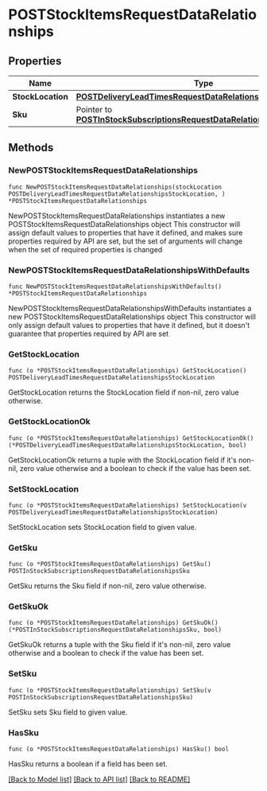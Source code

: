 # POSTStockItemsRequestDataRelationships

## Properties

Name | Type | Description | Notes
------------ | ------------- | ------------- | -------------
**StockLocation** | [**POSTDeliveryLeadTimesRequestDataRelationshipsStockLocation**](POSTDeliveryLeadTimesRequestDataRelationshipsStockLocation.md) |  | 
**Sku** | Pointer to [**POSTInStockSubscriptionsRequestDataRelationshipsSku**](POSTInStockSubscriptionsRequestDataRelationshipsSku.md) |  | [optional] 

## Methods

### NewPOSTStockItemsRequestDataRelationships

`func NewPOSTStockItemsRequestDataRelationships(stockLocation POSTDeliveryLeadTimesRequestDataRelationshipsStockLocation, ) *POSTStockItemsRequestDataRelationships`

NewPOSTStockItemsRequestDataRelationships instantiates a new POSTStockItemsRequestDataRelationships object
This constructor will assign default values to properties that have it defined,
and makes sure properties required by API are set, but the set of arguments
will change when the set of required properties is changed

### NewPOSTStockItemsRequestDataRelationshipsWithDefaults

`func NewPOSTStockItemsRequestDataRelationshipsWithDefaults() *POSTStockItemsRequestDataRelationships`

NewPOSTStockItemsRequestDataRelationshipsWithDefaults instantiates a new POSTStockItemsRequestDataRelationships object
This constructor will only assign default values to properties that have it defined,
but it doesn't guarantee that properties required by API are set

### GetStockLocation

`func (o *POSTStockItemsRequestDataRelationships) GetStockLocation() POSTDeliveryLeadTimesRequestDataRelationshipsStockLocation`

GetStockLocation returns the StockLocation field if non-nil, zero value otherwise.

### GetStockLocationOk

`func (o *POSTStockItemsRequestDataRelationships) GetStockLocationOk() (*POSTDeliveryLeadTimesRequestDataRelationshipsStockLocation, bool)`

GetStockLocationOk returns a tuple with the StockLocation field if it's non-nil, zero value otherwise
and a boolean to check if the value has been set.

### SetStockLocation

`func (o *POSTStockItemsRequestDataRelationships) SetStockLocation(v POSTDeliveryLeadTimesRequestDataRelationshipsStockLocation)`

SetStockLocation sets StockLocation field to given value.


### GetSku

`func (o *POSTStockItemsRequestDataRelationships) GetSku() POSTInStockSubscriptionsRequestDataRelationshipsSku`

GetSku returns the Sku field if non-nil, zero value otherwise.

### GetSkuOk

`func (o *POSTStockItemsRequestDataRelationships) GetSkuOk() (*POSTInStockSubscriptionsRequestDataRelationshipsSku, bool)`

GetSkuOk returns a tuple with the Sku field if it's non-nil, zero value otherwise
and a boolean to check if the value has been set.

### SetSku

`func (o *POSTStockItemsRequestDataRelationships) SetSku(v POSTInStockSubscriptionsRequestDataRelationshipsSku)`

SetSku sets Sku field to given value.

### HasSku

`func (o *POSTStockItemsRequestDataRelationships) HasSku() bool`

HasSku returns a boolean if a field has been set.


[[Back to Model list]](../README.md#documentation-for-models) [[Back to API list]](../README.md#documentation-for-api-endpoints) [[Back to README]](../README.md)


